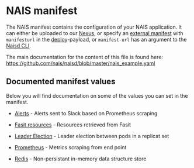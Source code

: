 NAIS manifest
=============

The NAIS manifest contains the configuration of your NAIS application. It can either be uploaded to our [Nexus](/dev-guide/nexus.md), or specify an [external manifest](dev-guide/naisd.md#external-or-non-default-manifest-address) with `manifesturl` in the [deploy](/dev-guide/naisd.md#deploy)-payload, or `manifest-url` has an argument to the [Naisd CLI](https://github.com/nais/naisd#nais-cli).

The main documentation for the content of this file is found here: https://github.com/nais/naisd/blob/master/nais_example.yaml


## Documented manifest values

Below you will find documentation on some of the values you can set in the manifest.

* [Alerts](/contracts/alert.md) - Alerts sent to Slack based on Prometheus scraping

* [Fasit resources](/contracts/fasit_resources.md) - Resources retrieved from Fasit

* [Leader Election](/services/leader_election.md) - Leader election between pods in a replicat set

* [Prometheus](/contracts/metrics.md) - Metrics scraping from end point

* [Redis](/services/redis.md) - Non-persistant in-memory data structure store
